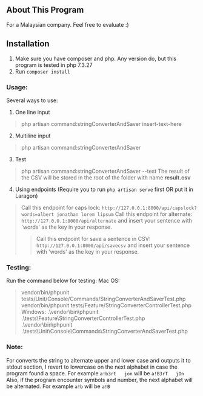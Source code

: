 ## About This Program
For a Malaysian company. Feel free to evaluate :)
## Installation
1. Make sure you have composer and php. Any version do, but this program is tested in php 7.3.27
2. Run `composer install`

### Usage:
Several ways to use:
1. One line input
> php artisan command:stringConverterAndSaver insert-text-here
2. Multiline input
> php artisan command:stringConverterAndSaver
3. Test
> php artisan command:stringConverterAndSaver --test
The result of the CSV will be stored in the root of the folder with name **result.csv**
4. Using endpoints (Require you to run `php artisan serve` first OR put it in Laragon)
> Call this endpoint for caps lock: `http://127.0.0.1:8000/api/capslock?words=albert jonathan lorem lipsum`
> Call this endpoint for alternate: `http://127.0.0.1:8000/api/alternate` and insert your sentence with 'words' as the key in your response.
> > Call this endpoint for save a sentence in CSV: `http://127.0.0.1:8000/api/savecsv` and insert your sentence with 'words' as the key in your response.
### Testing:
Run the command below for testing:
Mac OS:
> vendor/bin/phpunit tests/Unit/Console/Commands/StringConverterAndSaverTest.php
> vendor/bin/phpunit tests/Feature/StringConverterControllerTest.php
Windows:
> .\vendor\bin\phpunit .\tests\Feature\StringConverterControllerTest.php
> .\vendor\bin\phpunit .\tests\Unit\Console\Commands\StringConverterAndSaverTest.php
### Note:
For converts the string to alternate upper and lower case and outputs it to stdout section, I revert to lowercase on the next alphabet in case the program found a space. For example `a!b3rt   jon` will be `a!B3rT   jOn`
Also, if the program encounter symbols and number, the next alphabet will be alternated. For example `a!b` will be `a!B`